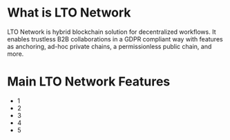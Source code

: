 # What is LTO Network


LTO Network is hybrid blockchain solution for decentralized workflows. It enables trustless B2B collaborations in a GDPR compliant way with features as anchoring, ad-hoc private chains, a permissionless public chain, and more.

# Main LTO Network Features

* 1
* 2
* 3
* 4
* 5
